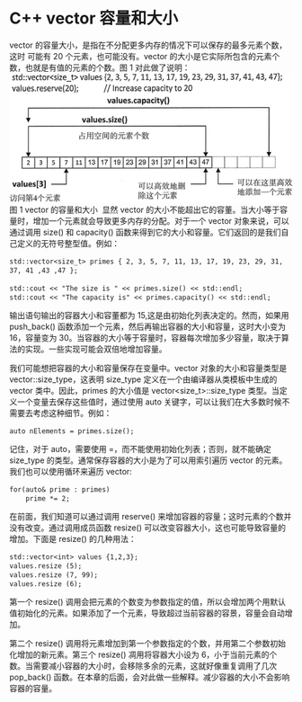 # C++ vector 容量和大小

vector 的容量大小，是指在不分配更多内存的情况下可以保存的最多元素个数，这时 可能有 20 个元素，也可能没有。vector 的大小是它实际所包含的元素个数，也就是有值的元素的个数。图 1 对此做了说明：
![](img/62a85841c5d17ef67658a6fb84b4787f.jpg)
图 1 vector 的容量和大小
 显然 vector 的大小不能超出它的容董。当大小等于容量时，增加一个元素就会导致更多内存的分配。对于一个 vector 对象来说，可以通过调用 size() 和 capacity() 函数来得到它的大小和容量。它们返回的是我们自己定义的无符号整型值。例如：

```
std::vector<size_t> primes { 2, 3, 5, 7, 11, 13, 17, 19, 23, 29, 31, 37, 41 ,43 ,47 };

std::cout << "The size is " << primes.size() << std::endl;
std::cout << "The capacity is" << primes.capacity() << std::endl;
```

输出语句输出的容器大小和容董都为 15,这是由初始化列表决定的。然而，如果用 push_back() 函数添加一个元素，然后再输出容器的大小和容量，这时大小变为 16，容量变为 30。当容器的大小等于容量时，容器每次增加多少容量，取决于算法的实现。一些实现可能会双倍地增加容量。

我们可能想把容器的大小和容量保存在变量中。vector<T> 对象的大小和容量类型是 vector<T>::size_type，这表明 size_type 定义在一个由编译器从类模板中生成的 vector<T> 类中。因此，primes 的大小值是 vector<size_t>::size_type 类型。当定义一个变量去保存这些值时，通过使用 auto 关键字，可以让我们在大多数时候不需要去考虑这种细节。例如：

```
auto nElements = primes.size();
```

记住，对于 auto，需要使用 =，而不能使用初始化列表；否则，就不能确定 size_type 的类型。通常保存容器的大小是为了可以用索引遍历 vector 的元素。我们也可以使用循环来遍历 vector:

```
for(auto& prime : primes)
    prime *= 2;
```

在前面，我们知道可以通过调用 reserve() 来增加容器的容量；这时元素的个数并没有改变。通过调用成员函数 resize() 可以改变容器大小，这也可能导致容量的增加。下面是 resize() 的几种用法：

```
std::vector<int> values {1,2,3};
values.resize (5);
values.resize (7, 99);
values.resize (6);
```

第一个 resize() 调用会把元素的个数变为参数指定的值，所以会增加两个用默认值初始化的元素。如果添加了一个元素，导致超过当前容器的容景，容量会自动增加。

第二个 resize() 调用将元素增加到第一个参数指定的个数，并用第二个参数初始化增加的新元素。第三个 resize() 凋用将容器大小设为 6，小于当前元素的个数。当需要减小容器的大小时，会移除多余的元素，这就好像重复调用了几次 pop_back() 函数。在本章的后面，会对此做一些解释。减少容器的大小不会影响容器的容量。
